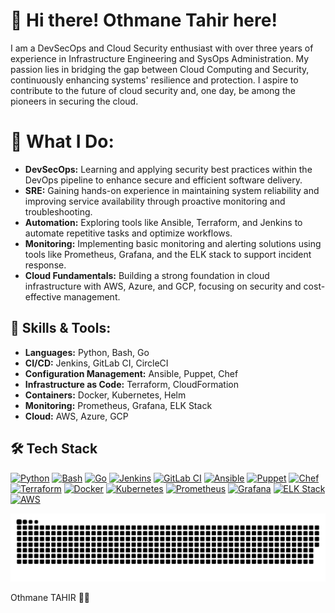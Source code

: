 # 👋 Hi there! Othmane Tahir here!

I am a DevSecOps and Cloud Security enthusiast with over three years of experience in Infrastructure Engineering and SysOps Administration. My passion lies in bridging the gap between Cloud Computing and Security, continuously enhancing systems' resilience and protection. I aspire to contribute to the future of cloud security and, one day, be among the pioneers in securing the cloud.

# 🔧 What I Do:

- **DevSecOps:** Learning and applying security best practices within the DevOps pipeline to enhance secure and efficient software delivery.
- **SRE:** Gaining hands-on experience in maintaining system reliability and improving service availability through proactive monitoring and troubleshooting.
- **Automation:** Exploring tools like Ansible, Terraform, and Jenkins to automate repetitive tasks and optimize workflows.
- **Monitoring:** Implementing basic monitoring and alerting solutions using tools like Prometheus, Grafana, and the ELK stack to support incident response.
- **Cloud Fundamentals:** Building a strong foundation in cloud infrastructure with AWS, Azure, and GCP, focusing on security and cost-effective management.

## 🚀 Skills & Tools:

- **Languages:** Python, Bash, Go
- **CI/CD:** Jenkins, GitLab CI, CircleCI
- **Configuration Management:** Ansible, Puppet, Chef
- **Infrastructure as Code:** Terraform, CloudFormation
- **Containers:** Docker, Kubernetes, Helm
- **Monitoring:** Prometheus, Grafana, ELK Stack
- **Cloud:** AWS, Azure, GCP



## 🛠 Tech Stack
<p>
  <a href="#"><img alt="Python" src="https://img.shields.io/badge/-Python-%2314354C?style=for-the-badge&logo=python&logoColor=white" /></a>
  <a href="#"><img alt="Bash" src="https://img.shields.io/badge/-Bash-%23121011?style=for-the-badge&logo=gnubash&logoColor=white" /></a>
  <a href="#"><img alt="Go" src="https://img.shields.io/badge/-Go-%2300ADD8?style=for-the-badge&logo=go&logoColor=white" /></a>
  <a href="#"><img alt="Jenkins" src="https://img.shields.io/badge/-Jenkins-%23D24939?style=for-the-badge&logo=jenkins&logoColor=white" /></a>
  <a href="#"><img alt="GitLab CI" src="https://img.shields.io/badge/-GitLab%20CI-%23FCA121?style=for-the-badge&logo=gitlab&logoColor=white" /></a>
  <a href="#"><img alt="Ansible" src="https://img.shields.io/badge/-Ansible-%23EE0000?style=for-the-badge&logo=ansible&logoColor=white" /></a>
  <a href="#"><img alt="Puppet" src="https://img.shields.io/badge/-Puppet-%23FFAE1A?style=for-the-badge&logo=puppet&logoColor=black" /></a>
  <a href="#"><img alt="Chef" src="https://img.shields.io/badge/-Chef-%23F29220?style=for-the-badge&logo=chef&logoColor=white" /></a>
  <a href="#"><img alt="Terraform" src="https://img.shields.io/badge/-Terraform-%235835CC?style=for-the-badge&logo=terraform&logoColor=white" /></a>
  <a href="#"><img alt="Docker" src="https://img.shields.io/badge/-Docker-%232496ED?style=for-the-badge&logo=docker&logoColor=white" /></a>
  <a href="#"><img alt="Kubernetes" src="https://img.shields.io/badge/-Kubernetes-%23326CE5?style=for-the-badge&logo=kubernetes&logoColor=white" /></a>
  <a href="#"><img alt="Prometheus" src="https://img.shields.io/badge/-Prometheus-%23E6522C?style=for-the-badge&logo=prometheus&logoColor=white" /></a>
  <a href="#"><img alt="Grafana" src="https://img.shields.io/badge/-Grafana-%23F46800?style=for-the-badge&logo=grafana&logoColor=white" /></a>
  <a href="#"><img alt="ELK Stack" src="https://img.shields.io/badge/-ELK%20Stack-%23000000?style=for-the-badge&logo=elasticstack&logoColor=white" /></a>
  <a href="#"><img alt="AWS" src="https://img.shields.io/badge/-AWS-%23FF9900?style=for-the-badge&logo=amazonaws&logoColor=white" /></a>
</p>


<picture>
<source media="(prefers-color-scheme: dark)" srcset="https://raw.githubusercontent.com/davraops/davraops/output/github-contribution-grid-snake-dark.svg">
<source media="(prefers-color-scheme: light)" srcset="https://raw.githubusercontent.com/davraops/davraops/output/github-contribution-grid-snake.svg">
<img alt="github contribution grid snake animation" src="https://raw.githubusercontent.com/davraops/davraops/output/github-contribution-grid-snake.svg">
</picture>


Othmane TAHIR 🧑‍💻
